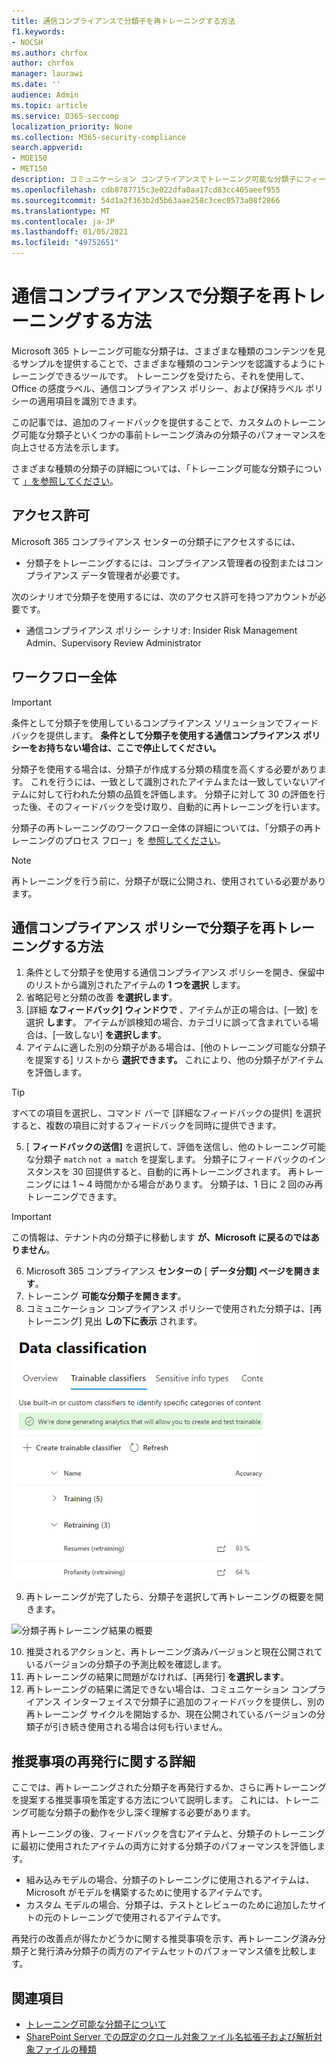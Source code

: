 ```yaml
---
title: 通信コンプライアンスで分類子を再トレーニングする方法
f1.keywords:
- NOCSH
ms.author: chrfox
author: chrfox
manager: laurawi
ms.date: ''
audience: Admin
ms.topic: article
ms.service: O365-seccomp
localization_priority: None
ms.collection: M365-security-compliance
search.appverid:
- MOE150
- MET150
description: コミュニケーション コンプライアンスでトレーニング可能な分類子にフィードバックを提供する方法について学習します。
ms.openlocfilehash: cdb8787715c3e022dfa0aa17cd83cc405aeef955
ms.sourcegitcommit: 54d1a2f363b2d5b63aae258c3cec0573a08f2866
ms.translationtype: MT
ms.contentlocale: ja-JP
ms.lasthandoff: 01/05/2021
ms.locfileid: "49752651"
---
```

# <a name="how-to-retrain-a-classifier-in-communications-compliance"></a>通信コンプライアンスで分類子を再トレーニングする方法

Microsoft 365 トレーニング可能な分類子は、さまざまな種類のコンテンツを見るサンプルを提供することで、さまざまな種類のコンテンツを認識するようにトレーニングできるツールです。 トレーニングを受けたら、それを使用して、Office の感度ラベル、通信コンプライアンス ポリシー、および保持ラベル ポリシーの適用項目を識別できます。

この記事では、追加のフィードバックを提供することで、カスタムのトレーニング可能な分類子といくつかの事前トレーニング済みの分類子のパフォーマンスを向上させる方法を示します。

さまざまな種類の分類子の詳細については、「トレーニング可能な分類子について [」を参照してください](classifier-learn-about.md)。

## <a name="permissions"></a>アクセス許可

Microsoft 365 コンプライアンス センターの分類子にアクセスするには、

- 分類子をトレーニングするには、コンプライアンス管理者の役割またはコンプライアンス データ管理者が必要です。

次のシナリオで分類子を使用するには、次のアクセス許可を持つアカウントが必要です。

- 通信コンプライアンス ポリシー シナリオ: Insider Risk Management Admin、Supervisory Review Administrator 

## <a name="overall-workflow"></a>ワークフロー全体

> [!IMPORTANT]
> 条件として分類子を使用しているコンプライアンス ソリューションでフィードバックを提供します。 **条件として分類子を使用する通信コンプライアンス ポリシーをお持ちない場合は、ここで停止してください。**

分類子を使用する場合は、分類子が作成する分類の精度を高くする必要があります。 これを行うには、一致として識別されたアイテムまたは一致していないアイテムに対して行われた分類の品質を評価します。 分類子に対して 30 の評価を行った後、そのフィードバックを受け取り、自動的に再トレーニングを行います。

分類子の再トレーニングのワークフロー全体の詳細については、「分類子の再トレーニングのプロセス フロー」を [参照してください](classifier-learn-about.md#retraining-classifiers)。

> [!NOTE]
> 再トレーニングを行う前に、分類子が既に公開され、使用されている必要があります。

## <a name="how-to-retrain-a-classifier-in-communication-compliance-policies"></a>通信コンプライアンス ポリシーで分類子を再トレーニングする方法

1. 条件として分類子を使用する通信コンプライアンス ポリシーを開き、保留中のリストから識別されたアイテムの **1 つを選択** します。
2. 省略記号と分類の改善 **を選択します**。
3. [詳細 **なフィードバック] ウィンドウで** 、アイテムが正の場合は、[一致] を選択 **します**。  アイテムが誤検知の場合、カテゴリに誤って含まれている場合は、[一致しない] **を選択します**。
4. アイテムに適した別の分類子がある場合は、[他のトレーニング可能な分類子を提案する] リストから **選択できます。** これにより、他の分類子がアイテムを評価します。

> [!TIP]
> すべての項目を選択し、コマンド バーで [詳細なフィードバックの提供] を選択すると、複数の項目に対するフィードバックを同時に提供できます。

5. [ **フィードバックの送信]** を選択して、評価を送信し、他のトレーニング可能な分類子 `match` `not a match` を提案します。 分類子にフィードバックのインスタンスを 30 回提供すると、自動的に再トレーニングされます。 再トレーニングには 1 ~ 4 時間かかる場合があります。 分類子は、1 日に 2 回のみ再トレーニングできます。

> [!IMPORTANT]
> この情報は、テナント内の分類子に移動します **が、Microsoft に戻るのではありません**。

6.  Microsoft 365 コンプライアンス **センターの** [ **データ分類] ページを開きます**。
7. トレーニング **可能な分類子を開きます**。
8. コミュニケーション コンプライアンス ポリシーで使用された分類子は、[再トレーニング] 見出 **しの下に表示** されます。

![再トレーニング状態の分類子](../media/classifier-retraining.png)

9. 再トレーニングが完了したら、分類子を選択して再トレーニングの概要を開きます。

![分類子再トレーニング結果の概要](../media/classifier-retraining-overview.png)

10. 推奨されるアクションと、再トレーニング済みバージョンと現在公開されているバージョンの分類子の予測比較を確認します。
11. 再トレーニングの結果に問題がなければ、[再発行] **を選択します**。
12. 再トレーニングの結果に満足できない場合は、コミュニケーション コンプライアンス インターフェイスで分類子に追加のフィードバックを提供し、別の再トレーニング サイクルを開始するか、現在公開されているバージョンの分類子が引き続き使用される場合は何も行いません。 

## <a name="details-on-republishing-recommendations"></a>推奨事項の再発行に関する詳細

ここでは、再トレーニングされた分類子を再発行するか、さらに再トレーニングを提案する推奨事項を策定する方法について説明します。 これには、トレーニング可能な分類子の動作を少し深く理解する必要があります。

再トレーニングの後、フィードバックを含むアイテムと、分類子のトレーニングに最初に使用されたアイテムの両方に対する分類子のパフォーマンスを評価します。 

- 組み込みモデルの場合、分類子のトレーニングに使用されるアイテムは、Microsoft がモデルを構築するために使用するアイテムです。
- カスタム モデルの場合、分類子は、テストとレビューのために追加したサイトの元のトレーニングで使用されるアイテムです。

再発行の改善点が得たかどうかに関する推奨事項を示す、再トレーニング済み分類子と発行済み分類子の両方のアイテムセットのパフォーマンス値を比較します。 

## <a name="see-also"></a>関連項目

- [トレーニング可能な分類子について](classifier-learn-about.md)
- [SharePoint Server での既定のクロール対象ファイル名拡張子および解析対象ファイルの種類](https://docs.microsoft.com/sharepoint/technical-reference/default-crawled-file-name-extensions-and-parsed-file-types)
